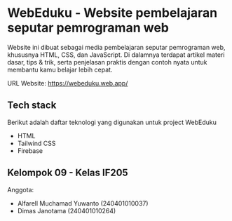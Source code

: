 # WebEduku - Website pembelajaran seputar pemrograman web

Website ini dibuat sebagai media pembelajaran seputar pemrograman web,
khususnya HTML, CSS, dan JavaScript. Di dalamnya terdapat artikel
materi dasar, tips & trik, serta penjelasan praktis dengan contoh
nyata untuk membantu kamu belajar lebih cepat.

URL Website: https://webeduku.web.app/

## Tech stack

Berikut adalah daftar teknologi yang digunakan untuk project WebEduku

- HTML
- Tailwind CSS
- Firebase

## Kelompok 09 - Kelas IF205

Anggota:

- Alfarell Muchamad Yuwanto (240401010037)
- Dimas Janotama (240401010264)
